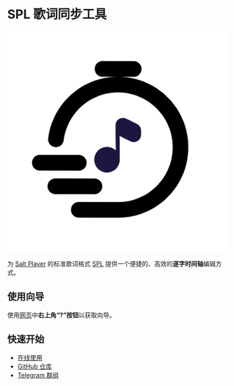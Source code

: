 # SPL 歌词同步工具

![Icon](./favicon.png)

为 [Salt Player](https://github.com/Moriafly/SaltPlayerSource) 的标准歌词格式 [SPL](https://moriafly.com/standards/spl.html) 提供一个便捷的、高效的**逐字时间轴**编辑方式。

## 使用向导

使用[网页](https://spl-syncer.ryanyuan.top/)中**右上角“?”按钮**以获取向导。

## 快速开始

- [在线使用](https://spl-syncer.ryanyuan.top/)
- [GitHub 仓库](https://github.com/Tseshongfeeshur/SPL-syncer/)
- [Telegram 群组](https://t.me/+J-duJdQv1GAzYjE1)
